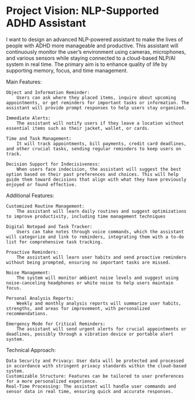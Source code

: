 # Project Vision: NLP-Supported ADHD Assistant

I want to design an advanced NLP-powered assistant to make the lives of people with ADHD more manageable and productive. This assistant will continuously monitor the user’s environment using cameras, microphones, and various sensors while staying connected to a cloud-based NLP/AI system in real time. The primary aim is to enhance quality of life by supporting memory, focus, and time management.

Main Features:

    Object and Information Reminder:
        Users can ask where they placed items, inquire about upcoming appointments, or get reminders for important tasks or information. The assistant will provide prompt responses to help users stay organized.

    Immediate Alerts:
        The assistant will notify users if they leave a location without essential items such as their jacket, wallet, or cards.

    Time and Task Management:
        It will track appointments, bill payments, credit card deadlines, and other crucial tasks, sending regular reminders to keep users on track.

    Decision Support for Indecisiveness:
        When users face indecision, the assistant will suggest the best option based on their past preferences and choices. This will help guide them toward decisions that align with what they have previously enjoyed or found effective.

Additional Features:

    Customized Routine Management:
        The assistant will learn daily routines and suggest optimizations to improve productivity, including time management techniques

    Digital Notepad and Task Tracker:
        Users can take notes through voice commands, which the assistant will categorize and link to reminders, integrating them with a to-do list for comprehensive task tracking.

    Proactive Reminders:
        The assistant will learn user habits and send proactive reminders without being prompted, ensuring no important tasks are missed.

    Noise Management:
        The system will monitor ambient noise levels and suggest using noise-canceling headphones or white noise to help users maintain focus.

    Personal Analysis Reports:
        Weekly and monthly analysis reports will summarize user habits, strengths, and areas for improvement, with personalized recommendations.

    Emergency Mode for Critical Reminders:
        The assistant will send urgent alerts for crucial appointments or deadlines, possibly through a vibration device or portable alert system.

Technical Approach:

    Data Security and Privacy: User data will be protected and processed in accordance with stringent privacy standards within the cloud-based system.
    Customizable Structure: Features can be tailored to user preferences for a more personalized experience.
    Real-Time Processing: The assistant will handle user commands and sensor data in real time, ensuring quick and accurate responses.
